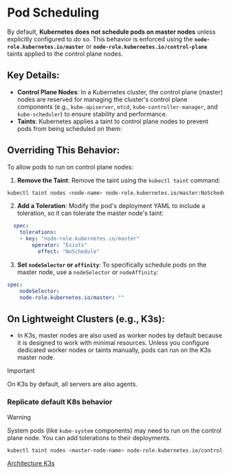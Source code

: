 # Pod Scheduling

By default, **Kubernetes does not schedule pods on master nodes** unless explicitly configured to do so. This behavior is enforced using the **`node-role.kubernetes.io/master`** or **`node-role.kubernetes.io/control-plane`** taints applied to the control plane nodes.

## Key Details:

- **Control Plane Nodes**: In a Kubernetes cluster, the control plane (master) nodes are reserved for managing the cluster's control plane components (e.g., `kube-apiserver`, `etcd`, `kube-controller-manager`, and `kube-scheduler`) to ensure stability and performance.
- **Taints**: Kubernetes applies a taint to control plane nodes to prevent pods from being scheduled on them:

## Overriding This Behavior:

To allow pods to run on control plane nodes:

1. **Remove the Taint**: Remove the taint using the `kubectl taint` command:
```bash
kubectl taint nodes <node-name> node-role.kubernetes.io/master:NoSchedule-
```

2. **Add a Toleration**: Modify the pod's deployment YAML to include a toleration, so it can tolerate the master node's taint:

```yaml
  spec:
    tolerations:
    - key: "node-role.kubernetes.io/master"
        operator: "Exists"
          effect: "NoSchedule"
```

3. **Set `nodeSelector` or `affinity`**: To specifically schedule pods on the master node, use a `nodeSelector` or `nodeAffinity`:

```yaml
spec:
    nodeSelector:
    node-role.kubernetes.io/master: ""
```

## On Lightweight Clusters (e.g., K3s):

- In K3s, master nodes are also used as worker nodes by default because it is designed to work with minimal resources. Unless you configure dedicated worker nodes or taints manually, pods can run on the K3s master node.

> [!IMPORTANT]
> On K3s by default, all servers are also agents.

### Replicate default K8s behavior

> [!WARNING]
> System pods (like `kube-system` components) may need to run on the control plane node. You can add tolerations to their deployments.

```bash
kubectl taint nodes <master-node-name> node-role.kubernetes.io/control-plane:NoSchedule
```


[Architecture K3s](https://docs.k3s.io/architecture)
